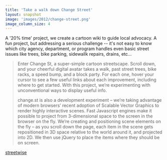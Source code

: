 ```yaml
---
title: 'Take a walk down Change Street'
layout: snapshot
image: 'images/2012/change-street.png'
image_column_size: 4
---
```


A '20% time' project, we create a cartoon wiki to guide local advocacy. A fun project, but addressing a serious challenge -- it's not easy to know which city agency, department, or program handles even basic street issues like trees, bike parking, sidewallk repairs, drains, etc...

<blockquote>Enter Change St, a super-simple cartoon streetscape. Scroll down, and your cheerful digital avatar takes a walk, past street trees, bike racks, a speed bump, and a block party. For each one, hover your cursor to see a few useful links about each improvement, including where to get started. With this project, we’re experimenting with unconventional ways to display useful info.

change.st is also a development experiment – we’re taking advantage of modern browsers’ recent adoption of Scalable Vector Graphics to render highly interactive scenes.  Fast Javascript engines make it possible to project from 3-dimensional space to the screen in the browser on the fly. We’re creating and positioning scene elements on the fly – as you scroll down the page, each item in the scene gets repositioned in 3D space relative to the world around it, and projected into 2D.  We then use jQuery to place the items where they should be on screen.</blockquote>

<a href="https://github.com/openplans/streetwise"><span class="octicon octicon-mark-github"> streetwise</span></a>
